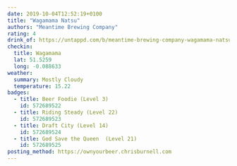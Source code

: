 ```yaml
---
date: 2019-10-04T12:52:19+0100
title: "Wagamama Natsu"
authors: "Meantime Brewing Company"
rating: 4
drink_of: https://untappd.com/b/meantime-brewing-company-wagamama-natsu/2640892
checkin:
  title: Wagamama
  lat: 51.5259
  long: -0.088633
weather:
  summary: Mostly Cloudy
  temperature: 15.22
badges:
  - title: Beer Foodie (Level 3)
    id: 572689522
  - title: Riding Steady (Level 22)
    id: 572689523
  - title: Draft City (Level 14)
    id: 572689524
  - title: God Save the Queen  (Level 21)
    id: 572689525
posting_method: https://ownyourbeer.chrisburnell.com
---
```

